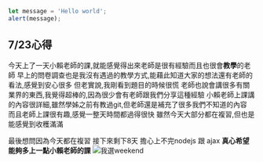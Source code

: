 ```javascript
let message = 'Hello world';
alert(message);
```
## 7/23心得
今天上了一天小賴老師的課,就能感覺得出來老師是很有經驗而且也很會**教學**的老師
早上的問卷調查也是我沒有遇過的教學方式,能藉此知道大家的想法還有老師的看法,感覺到安心很多
但老實說,我剛看到題目的時候很慌
老師也說會講很多有關業界的東西,我覺得超棒的,因為很少會有老師跟我們分享這種經驗
小賴老師上課講的內容很詳細,雖然學姊之前有教過git,但老師還是補充了很多我們不知道的內容
而且老師上課很有趣,感覺一整天時間都過得很快
雖然今天大部分都在複習,但也是能感覺到收穫滿滿

最後想問因為今天都在複習 接下來剩下8天 擔心上不完nodejs 跟 ajax
**真心希望能夠多上一點小賴老師的課**
![](https://imgur.com/a/bQUdmqS.jpg "我選weekend")

